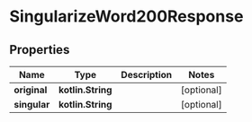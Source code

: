 
# SingularizeWord200Response

## Properties
| Name | Type | Description | Notes |
| ------------ | ------------- | ------------- | ------------- |
| **original** | **kotlin.String** |  |  [optional] |
| **singular** | **kotlin.String** |  |  [optional] |



